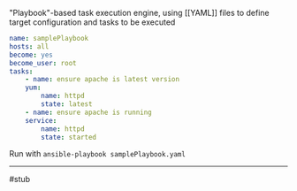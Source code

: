 "Playbook"-based task execution engine, using [[YAML]] files to define target configuration and tasks to be executed

```yaml
name: samplePlaybook
hosts: all
become: yes
become_user: root
tasks:
	- name: ensure apache is latest version
	yum:
		name: httpd
		state: latest
	- name: ensure apache is running
	service:
		name: httpd
		state: started
```

Run with `ansible-playbook samplePlaybook.yaml`

---

#stub